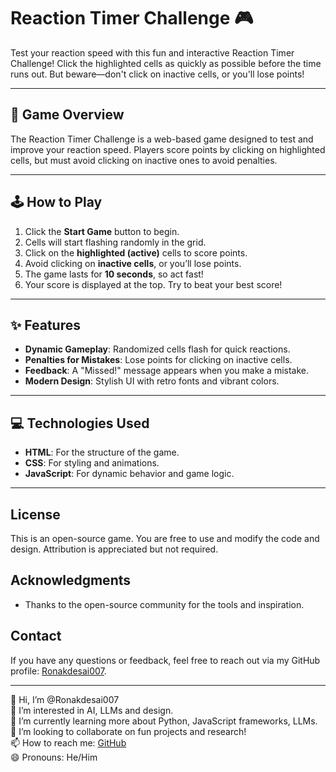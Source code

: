 # Reaction Timer Challenge 🎮

Test your reaction speed with this fun and interactive Reaction Timer Challenge! Click the highlighted cells as quickly as possible before the time runs out. But beware—don't click on inactive cells, or you'll lose points!

---

## 🎯 Game Overview

The Reaction Timer Challenge is a web-based game designed to test and improve your reaction speed. Players score points by clicking on highlighted cells, but must avoid clicking on inactive ones to avoid penalties.

---

## 🕹 How to Play

1. Click the **Start Game** button to begin.
2. Cells will start flashing randomly in the grid.
3. Click on the **highlighted (active)** cells to score points.
4. Avoid clicking on **inactive cells**, or you’ll lose points.
5. The game lasts for **10 seconds**, so act fast!
6. Your score is displayed at the top. Try to beat your best score!

---

## ✨ Features

- **Dynamic Gameplay**: Randomized cells flash for quick reactions.
- **Penalties for Mistakes**: Lose points for clicking on inactive cells.
- **Feedback**: A "Missed!" message appears when you make a mistake.
- **Modern Design**: Stylish UI with retro fonts and vibrant colors.

---

## 💻 Technologies Used

- **HTML**: For the structure of the game.
- **CSS**: For styling and animations.
- **JavaScript**: For dynamic behavior and game logic.

---
## License

This is an open-source game. You are free to use and modify the code and design. Attribution is appreciated but not required.

## Acknowledgments

- Thanks to the open-source community for the tools and inspiration.

## Contact

If you have any questions or feedback, feel free to reach out via my GitHub profile: [Ronakdesai007](https://github.com/Ronakdesai007).

---

👋 Hi, I’m @Ronakdesai007  
👀 I’m interested in AI, LLMs and design.  
🌱 I’m currently learning more about Python, JavaScript frameworks, LLMs.  
💞️ I’m looking to collaborate on fun projects and research!  
📫 How to reach me: [GitHub](https://github.com/Ronakdesai007)  
😄 Pronouns: He/Him  
